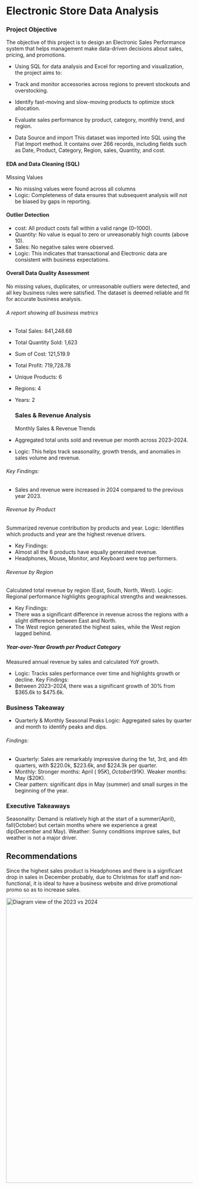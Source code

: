 # Electronic Store Data Analysis

### Project Objective
The objective of this project is to design an Electronic Sales Performance system that helps management make data-driven decisions about sales, pricing, and promotions. 

* Using SQL for data analysis and Excel for reporting and visualization, the project aims to:
* Track and monitor accessories across regions to prevent stockouts and overstocking.
* Identify fast-moving and slow-moving products to optimize stock allocation.
* Evaluate sales performance by product, category, monthly trend, and region.


* Data Source and import
This dataset was imported into SQL using the Flat Import method.
It contains over 266 records, including fields such as Date, Product, Category, Region, sales, Quantity, and cost.

#### EDA and Data Cleaning (SQL)
Missing Values
* No missing values were found across all columns
* Logic: Completeness of data ensures that subsequent analysis will not be biased by gaps in reporting.

#### Outlier Detection
* cost: All product costs fall within a valid range (0–1000).
* Quantity: No value is equal to zero or unreasonably high counts (above 10).
* Sales: No negative sales were observed.
* Logic: This indicates that transactional and Electronic data are consistent with business expectations.


#### Overall Data Quality Assessment
No missing values, duplicates, or unreasonable outliers were detected, and all key business rules were satisfied. 
The dataset is deemed reliable and fit for accurate business analysis.

###### A report showing all business metrics
* Total Sales: 841,248.68
* Total Quantity Sold: 1,623
* Sum of Cost: 121,519.9
* Total Profit: 719,728.78
* Unique Products: 6
* Regions: 4
* Years: 2

  ### Sales & Revenue Analysis
  Monthly Sales & Revenue Trends

* Aggregated total units sold and revenue per month across 2023–2024.
* Logic: This helps track seasonality, growth trends, and anomalies in sales volume and revenue.
  
###### Key Findings:
* Sales and revenue were increased in 2024 compared to the previous year 2023.

###### Revenue by Product
Summarized revenue contribution by products and year.
Logic: Identifies which products and year are the highest revenue drivers.

* Key Findings:
* Almost all the 6 products have equally generated revenue.
* Headphones, Mouse, Monitor, and Keyboard were  top performers.

###### Revenue by Region
Calculated total revenue by region (East, South, North, West).
Logic: Regional performance highlights geographical strengths and weaknesses.

* Key Findings:
* There was a significant difference in revenue across the regions with a slight difference between East and North.
* The West region generated the highest sales, while the West region lagged behind.

##### Year-over-Year Growth per Product Category
Measured annual revenue by sales and calculated YoY growth.

* Logic: Tracks sales performance over time and highlights growth or decline.
Key Findings:
* Between 2023–2024, there was a significant growth of 30% from $365.6k to $475.6k.


### Business Takeaway
* Quarterly & Monthly Seasonal Peaks
Logic: Aggregated sales by quarter and month  to identify peaks and dips.

###### Findings:
* Quarterly: Sales are remarkably impressive during the 1st, 3rd, and 4th quarters, with $220.0k, $223.6k, and $224.3k per quarter.
* Monthly: Stronger months: April ( $95K), October ($91K). Weaker months: May ($20K).
* Clear pattern: significant dips in May (summer) and small surges in the beginning of the year.

### Executive Takeaways
Seasonality: Demand is relatively high at the start of a summer(April), fall(October) but certain months where we experience a great dip(December and May).
Weather: Sunny conditions improve sales, but weather is not a major driver.

## Recommendations
Since the highest sales product is Headphones and there is a significant drop in sales in December probably, due to Christmas for staff and non-functional, it is ideal to have a business website and drive promotional promo so as to increase sales.


<img width="1366" height="768" alt="Diagram view of the 2023 vs 2024" src="https://github.com/user-attachments/assets/7a72c894-1f54-48fc-8271-901906b84aa4" />

